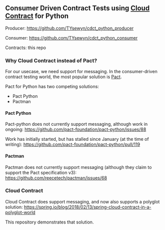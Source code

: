 ## Consumer Driven Contract Tests using [Cloud Contract](https://spring.io/projects/spring-cloud-contract) for Python

Producer: <https://github.com/TYsewyn/cdct_python_producer>

Consumer: <https://github.com/TYsewyn/cdct_python_consumer>

Contracts: this repo

### Why Cloud Contract instead of Pact?

For our usecase, we need support for messaging.
In the consumer-driven contract testing world, the most popular solution is [Pact](https://docs.pact.io/).

Pact for Python has two competing solutions:
- Pact Python
- Pactman

#### Pact Python

Pact-python does not currently support messaging, although work in ongoing:
https://github.com/pact-foundation/pact-python/issues/88

Work has initially started, but has stalled since January (at the time of writing):
https://github.com/pact-foundation/pact-python/pull/119


#### Pactman

Pactman does not currently support messaging (although they claim to support the Pact specification v3): https://github.com/reecetech/pactman/issues/68

### Cloud Contract

Cloud Contract does support messaging, and now also supports a polyglot solution:
https://spring.io/blog/2018/02/13/spring-cloud-contract-in-a-polyglot-world

This repository demonstrates that solution.
